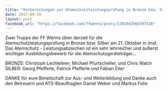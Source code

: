 ```yaml
---
title: "Vorbereitungen zur Atemschutzleistungsprüfung in Bronze bzw. Silber"
date: 2017-09-19
layout: post
facebook_url: "https://facebook.com/ffwenns/posts/1703442566397528"
---
```


Zwei Trupps der FF Wenns üben derzeit für die Atemschutzleistungsprüfung in Bronze bzw. Silber am 21. Oktober in Imst. Das Atemschutz - Leistungsabzeichen ist ein sehr lehrreicher und äußerst wichtiger Ausbildungsbewerb für die Atemschutzgeräteträger... 

BRONZE: Christoph Lechleitner, Michael Pfurtscheller, und Chris Walch
SILBER: Georg Pfefferle, Patrick Pfefferle und Fabian Eiter

DANKE für eure Bereitschaft zur Aus- und Weiterbildung und Danke auch den Betreuern und ATS-Beauftragten Daniel Weber und Markus Folie